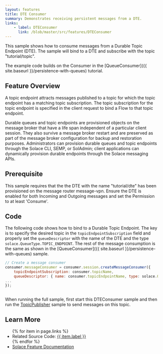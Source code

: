 ```yaml
---
layout: features
title: DTE Consumer
summary: Demonstrates receiving persistent messages from a DTE.
links:
    - label: DTEConsumer
      link: /blob/master/src/features/DTEConsumer
---
```


This sample shows how to consume messages from a Durable Topic Endpoint (DTE). The sample will bind to a DTE and subscribe with the topic "tutorial/topic".

The example code builds on the Consumer in the [QueueConsumer]({{ site.baseurl }}/persistence-with-queues) tutorial.

## Feature Overview

A topic endpoint attracts messages published to a topic for which the topic endpoint has a matching topic subscription. The topic subscription for the topic endpoint is specified in the client request to bind a Flow to that topic endpoint.

Durable queues and topic endpoints are provisioned objects on the message broker that have a life span independent of a particular client session. They also survive a message broker restart and are preserved as part of the message broker configuration for backup and restoration purposes. Administrators can provision durable queues and topic endpoints through the Solace CLI, SEMP, or SolAdmin; client applications can dynamically provision durable endpoints through the Solace messaging APIs.

## Prerequisite

This sample requires that the the DTE with the name "tutorial/dte" has been provisioned on the message router message-vpn.  Ensure the DTE is enabled for both Incoming and Outgoing messages and set the Permission to at least 'Consume'.

## Code

The following code shows how to bind to a Durable Topic Endpoint. The key is to specify the desired topic in the `topicEndpointSubscription` field and properly set the `queueDescriptor` with the name of the DTE and the type `solace.QueueType.TOPIC_ENDPOINT`. The rest of the message consumption is the same as shown in the [QueueConsumer]({{ site.baseurl }}/persistence-with-queues) sample.

~~~javascript
// Create a message consumer
consumer.messageConsumer = consumer.session.createMessageConsumer({
    topicEndpointSubscription: consumer.topicName,
    queueDescriptor: { name: consumer.topicEndpointName, type: solace.QueueType.TOPIC_ENDPOINT },
...
});
                    
~~~

When running the full sample, first start this DTEConsumer sample and then run the [TopicPublisher](publish-subscribe) sample to send messages on this topic.

## Learn More

<ul>
{% for item in page.links %}
<li>Related Source Code: <a href="{{ site.repository }}{{ item.link }}" target="_blank">{{ item.label }}</a></li>
{% endfor %}
<li><a href="{{ site.docs-dte }}" target="_blank">Solace Feature Documentation</a></li>
</ul>